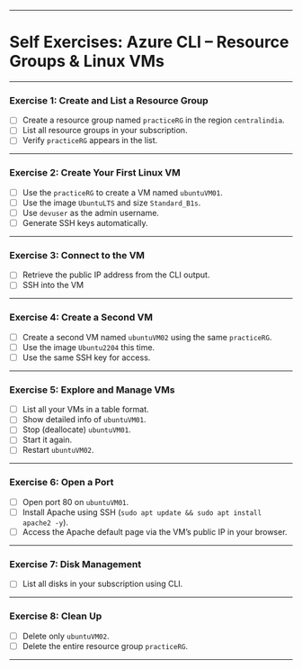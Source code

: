 
---

# **Self Exercises: Azure CLI – Resource Groups & Linux VMs**

---

### **Exercise 1: Create and List a Resource Group**

- [ ] Create a resource group named `practiceRG` in the region `centralindia`.
- [ ] List all resource groups in your subscription.
- [ ] Verify `practiceRG` appears in the list.

---

### **Exercise 2: Create Your First Linux VM**

- [ ] Use the `practiceRG` to create a VM named `ubuntuVM01`.
- [ ] Use the image `UbuntuLTS` and size `Standard_B1s`.
- [ ] Use `devuser` as the admin username.
- [ ] Generate SSH keys automatically.
---

### **Exercise 3: Connect to the VM**

- [ ] Retrieve the public IP address from the CLI output.
- [ ] SSH into the VM

---

### **Exercise 4: Create a Second VM**

- [ ] Create a second VM named `ubuntuVM02` using the same `practiceRG`.
- [ ] Use the image `Ubuntu2204` this time.
- [ ] Use the same SSH key for access.

---

### **Exercise 5: Explore and Manage VMs**

- [ ] List all your VMs in a table format.
- [ ] Show detailed info of `ubuntuVM01`.
- [ ] Stop (deallocate) `ubuntuVM01`.
- [ ] Start it again.
- [ ] Restart `ubuntuVM02`.

---

### **Exercise 6: Open a Port**

- [ ] Open port 80 on `ubuntuVM01`.
- [ ] Install Apache using SSH (`sudo apt update && sudo apt install apache2 -y`).
- [ ] Access the Apache default page via the VM’s public IP in your browser.

---

### **Exercise 7: Disk Management**

- [ ] List all disks in your subscription using CLI.

---

### **Exercise 8: Clean Up**

- [ ] Delete only `ubuntuVM02`.
- [ ] Delete the entire resource group `practiceRG`.

---


